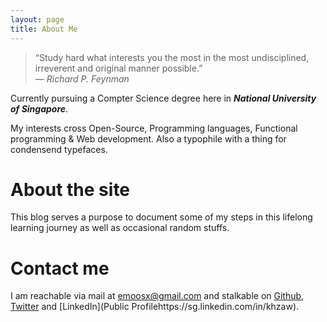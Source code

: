 ```yaml
---
layout: page
title: About Me
---
```



<blockquote>
“Study hard what interests you the most in the most undisciplined, irreverent and original manner possible.”
<footer><cite>&mdash; Richard P. Feynman</cite></footer>
</blockquote>

<div style="clear:both;"></div>

Currently pursuing a Compter Science degree here in _**National University of Singapore**_. 

My interests cross Open-Source, Programming languages, Functional programming &amp; Web development. Also a typophile with a thing for condensend typefaces.

# About the site

This blog serves a purpose to document some of my steps in this lifelong learning journey as well as occasional random stuffs.

# Contact me

I am reachable via mail at [emoosx@gmail.com](mailto:emoosx@gmail.com) and stalkable on [Github](https://github.com/khzaw), [Twitter](https://twitter.com/khzaw) and [LinkedIn](Public Profilehttps://sg.linkedin.com/in/khzaw).